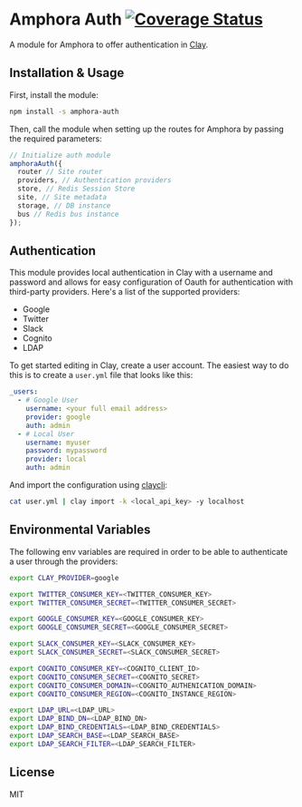 # Amphora Auth [![Coverage Status](https://coveralls.io/repos/github/clay/amphora-auth/badge.svg?branch=master)](https://coveralls.io/github/clay/amphora-auth?branch=master)

A module for Amphora to offer authentication in [Clay](https://clay.nymag.com/).

## Installation & Usage

First, install the module:

```bash
npm install -s amphora-auth
```

Then, call the module when setting up the routes for Amphora by passing the required parameters:

```js
// Initialize auth module
amphoraAuth({
  router // Site router
  providers, // Authentication providers
  store, // Redis Session Store
  site, // Site metadata
  storage, // DB instance
  bus // Redis bus instance
});
```

## Authentication

This module provides local authentication in Clay with a username and password and allows for easy configuration of Oauth for authentication with third-party providers. Here's a list of the supported providers:

- Google
- Twitter
- Slack
- Cognito
- LDAP

To get started editing in Clay, create a user account. The easiest way to do this is to create a `user.yml` file that looks like this:

```yml
_users:
  - # Google User
    username: <your full email address>
    provider: google
    auth: admin
  - # Local User
    username: myuser
    password: mypassword
    provider: local
    auth: admin
```

And import the configuration using [claycli](https://github.com/clay/claycli):

```bash
cat user.yml | clay import -k <local_api_key> -y localhost
```

## Environmental Variables

The following env variables are required in order to be able to authenticate a user through the providers:

```bash
export CLAY_PROVIDER=google

export TWITTER_CONSUMER_KEY=<TWITTER_CONSUMER_KEY>
export TWITTER_CONSUMER_SECRET=<TWITTER_CONSUMER_SECRET>

export GOOGLE_CONSUMER_KEY=<GOOGLE_CONSUMER_KEY>
export GOOGLE_CONSUMER_SECRET=<GOOGLE_CONSUMER_SECRET>

export SLACK_CONSUMER_KEY=<SLACK_CONSUMER_KEY>
export SLACK_CONSUMER_SECRET=<SLACK_CONSUMER_SECRET>

export COGNITO_CONSUMER_KEY=<COGNITO_CLIENT_ID>
export COGNITO_CONSUMER_SECRET=<COGNITO_SECRET>
export COGNITO_CONSUMER_DOMAIN=<COGNITO_AUTHENICATION_DOMAIN>
export COGNITO_CONSUMER_REGION=<COGNITO_INSTANCE_REGION>

export LDAP_URL=<LDAP_URL>
export LDAP_BIND_DN=<LDAP_BIND_DN>
export LDAP_BIND_CREDENTIALS=<LDAP_BIND_CREDENTIALS>
export LDAP_SEARCH_BASE=<LDAP_SEARCH_BASE>
export LDAP_SEARCH_FILTER=<LDAP_SEARCH_FILTER>
```

## License

MIT
